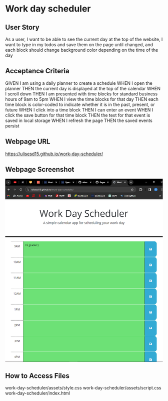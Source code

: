 # Work day scheduler

## User Story
As a user, I want to be able to see the current day at the top of the website, I want to type in my todos and save them on the page until changed, and each block should change background color depending on the time of the day

## Acceptance Criteria
GIVEN I am using a daily planner to create a schedule
WHEN I open the planner
THEN the current day is displayed at the top of the calendar
WHEN I scroll down
THEN I am presented with time blocks for standard business hours of 9am to 5pm
WHEN I view the time blocks for that day
THEN each time block is color-coded to indicate whether it is in the past, present, or future
WHEN I click into a time block
THEN I can enter an event
WHEN I click the save button for that time block
THEN the text for that event is saved in local storage
WHEN I refresh the page
THEN the saved events persist

## Webpage URL
https://ulisesd15.github.io/work-day-scheduler/

## Webpage Screenshot
![Alt text](assets/images/WDS.png)
## How to Access Files
work-day-scheduler/assets/style.css
work-day-scheduler/assets/script.css
work-day-scheduler/index.html